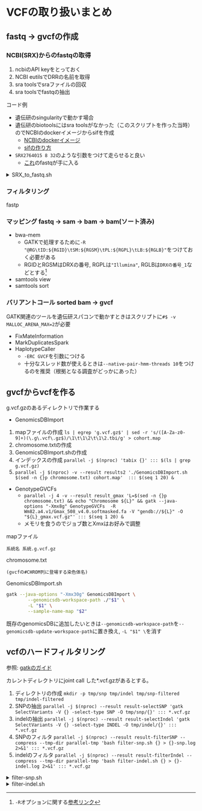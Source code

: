 # VCFの取り扱いまとめ

## fastq -> gvcfの作成

### NCBI(SRX)からのfastqの取得

1. ncbiのAPI keyをとっておく
2. NCBI eutilsでDRRの名前を取得
3. sra toolsでsraファイルの回収
4. sra toolsでfastqの抽出

コード例

- 遺伝研のsingularityで動かす場合
- 遺伝研のbiotoolsにはsra toolsがなかった（このスクリプトを作った当時）のでNCBIのdockerイメージからsifを作成
  - [NCBIのdockerイメージ](https://hub.docker.com/r/ncbi/sra-tools)
  - [sifの作り方](https://sc.ddbj.nig.ac.jp/software/Apptainer/)
- `SRX2764015 8 32`のような引数をつけて走らせると良い
  - [これ](https://www.ncbi.nlm.nih.gov/sra/SRX2764015)のfastqが手に入る

<details>

<summary>SRX_to_fastq.sh</summary>

```bash
#$ -S /usr/bin/bash
#$ -cwd
#$ -l s_vmem=4G
#$ -l mem_req=4G
#$ -pe mpi 8
#$ -l short
# arg 1: DRX query
# arg 2: num. of thread
# arg 3: amount of memory in Gigabase

api_key="WRITE YOUR API KEY HERE"
esearch_url="https://eutils.ncbi.nlm.nih.gov/entrez/eutils/esearch.fcgi"
efetch_url="https://eutils.ncbi.nlm.nih.gov/entrez/eutils/efetch.fcgi"

# search UID of DRX
uid=$(wget -O - "${esearch_url}?db=sra&term=${1}&usehistory=y&api_key=${api_key}" | \
    sed -n -r 's!^.*<Id>(.+)</Id>.*$!\1!p')
echo "UID in the SRA database: ${uid}"

# get DRR name
drr=$(wget -O - "${efetch_url}?db=sra&id=${uid}&usehistory=y&api_key=${api_key}"  | \
     sed -n -r 's!^.*<PRIMARY_ID>([DS]{1}RR[0-9]+)</PRIMARY_ID>.*$!\1!p')
echo "Run file: ${drr}"

echo $(pwd)

# obtain sra file
echo "prefetch"
singularity exec --bind $(pwd) ~/containers/sra-tools.sif prefetch \
 -v -p --max-size 50000000 -O . ${drr}

# move sra file to here and remove directory produced by prefetch
mv "${drr}"/"${drr}.sra" ./
rm -r "${drr}"

# extract fastq
echo "fasterq-dump"
singularity exec --bind $(pwd) ~/containers/sra-tools.sif fasterq-dump \
 -v -e ${2:-8} -m "${3:-30}G" "${drr}.sra" \
 && rm "${drr}.sra"

mv "${drr}_1.fastq" "${1}_1.fastq"
mv "${drr}_2.fastq" "${1}_2.fastq"
```

</details>

### フィルタリング

fastp

### マッピング fastq -> sam -> bam -> bam(ソート済み)

- bwa-mem
  - GATKで処理するために`-R "@RG\tID:${RGID}\tSM:${RGSM}\tPL:${RGPL}\tLB:${RGLB}"`をつけておく必要がある
  - RGIDとRGSMはDRXの番号, RGPLは`"Illumina"`, RGLBは`DRXの番号_1`などとする[^1]
- samtools view
- samtools sort

[^1]: `-R`オプションに関する[参考リンク](https://hashiyuki.hatenablog.com/entry/2016/05/07/164740)

### バリアントコール sorted bam -> gvcf

GATK関連のツールを遺伝研スパコンで動かすときはスクリプトに`#$ -v MALLOC_ARENA_MAX=2`が必要

- FixMateInformation
- MarkDuplicatesSpark
- HaplotypeCaller
  - `-ERC GVCF`を引数につける
  - 十分なスレッド数が使えるときは`--native-pair-hmm-threads 10`をつけるのを推奨（根拠となる調査がどっかにあった）

## gvcfからvcfを作る

g.vcf.gzのあるディレクトリで作業する

- GenomicsDBImport

 1. mapファイルの作成 `ls | egrep 'g.vcf.gz$' | sed -r 's/([A-Za-z0-9]+)(\.g\.vcf\.gz$)/\1\t\1\2\t\1\2.tbi/g' > cohort.map`
 2. chromosome.txtの作成
 3. GenomicsDBImport.shの作成
 4. インデックスの作成 `parallel -j $(nproc) 'tabix {}' ::: $(ls | grep g.vcf.gz)`
 5. `parallel -j $(nproc) -v --result results2 './GenomicsDBImport.sh $(sed -n {}p chromosome.txt) cohort.map'  ::: $(seq 1 20) &`

- GenotypeGVCFs
  - `parallel -j 4 -v --result result_gmax 'L=$(sed -n {}p chromosome.txt) && echo "Chromosome ${L}" && gatk --java-options "-Xmx8g" GenotypeGVCFs  -R Wm82.a4.v1/Gmax_508_v4.0.softmasked.fa -V "gendb://${L}" -O "${L}_gmax.vcf.gz"' ::: $(seq 1 20) &`
  - メモリを食うのでジョブ数とXmxはお好みで調整

mapファイル

```text
系統名 系統.g.vcf.gz
```

chromosome.txt

```text
(gvcfの#CHROM列に登場する染色体名)
```

GenomicsDBImport.sh

```bash
gatk --java-options "-Xmx30g" GenomicsDBImport \
        --genomicsdb-workspace-path ./"$1" \
        -L "$1" \
        --sample-name-map "$2"
```

既存のgenomicsDBに追加したいときは`--genomicsdb-workspace-path`を`--genomicsdb-update-workspace-path`に置き換え, `-L "$1" \`を消す

## vcfのハードフィルタリング

参照: [gatkのガイド](https://gatk.broadinstitute.org/hc/en-us/articles/360035531112--How-to-Filter-variants-either-with-VQSR-or-by-hard-filtering)

カレントディレクトリにjoint call した*.vcf.gzがあるとする。

1. ディレクトリの作成 `mkdir -p tmp/snp tmp/indel tmp/snp-filtered tmp/indel-filtered`
2. SNPの抽出 `parallel -j $(nproc) --result result-selectSNP 'gatk SelectVariants -V {} -select-type SNP -O tmp/snp/{}' ::: *.vcf.gz`
3. indelの抽出 `parallel -j $(nproc) --result result-selectIndel 'gatk SelectVariants -V {} -select-type INDEL -O tmp/indel/{}' ::: *.vcf.gz`
4. SNPのフィルタ `parallel -j $(nproc) --result result-filterSNP --compress --tmp-dir parallel-tmp 'bash filter-snp.sh {} > {}-snp.log 2>&1' ::: *.vcf.gz`
5. indelのフィルタ `parallel -j $(nproc) --result result-filterIndel --compress --tmp-dir parallel-tmp 'bash filter-indel.sh {} > {}-indel.log 2>&1' ::: *.vcf.gz`

<details>
<summary>filter-snp.sh</summary>

 ```bash
#!/bin/bash

# Path to files
BEAGLE="/usr/local/bin/beagle.22Jul22.46e.jar"
IN="tmp/snp/${1}"
TMP="tmp/snp/${1}_tmp.vcf"
RAW="tmp/snp-filtered/${1%%.*}.raw"
OUT="tmp/snp-filtered/${1%%.*}.out"

# Remove Spanning or overlapping deletions
# See https://gatk.broadinstitute.org/hc/en-us/articles/360035531912-Spanning-or-overlapping-deletions-allele-
zcat "${IN}" | \
sed '/*/d' | \

# Annotate SNPs
bcftools annotate --set-id '%CHROM\_%POS\_%REF\_%ALT' > "${TMP}" && \

# Filter SNPs (hard-filter)
# see https://gatk.broadinstitute.org/hc/en-us/articles/360035890471-Hard-filtering-germline-short-variants
# and https://gatk.broadinstitute.org/hc/en-us/articles/360035531012--How-to-Filter-on-genotype-using-VariantFiltration
# Mark heterozygous genotype call as failure because our samples are pure lines.
gatk VariantFiltration\
    -V "${TMP}" \
    -filter "QD < 2.0" --filter-name "QD2" \
    -filter "QUAL < 30.0" --filter-name "QUAL30" \
    -filter "SOR > 3.0" --filter-name "SOR3" \
    -filter "FS > 60.0" --filter-name "FS60" \
    -filter "MQ < 40.0" --filter-name "MQ40" \
    -filter "MQRankSum < -12.5" --filter-name "MQRankSum-12.5" \
    -filter "ReadPosRankSum < -8.0" --filter-name "ReadPosRankSum-8" \
    --genotype-filter-expression "isHet == 1" --genotype-filter-name "isHetFilter" \
    --genotype-filter-expression "DP < 10" --genotype-filter-name "DP10" \
    -O "${RAW}.vcf.gz" && \

# Remove SNPs and genotypes without PASS
gatk SelectVariants \
    -V "${RAW}.vcf.gz" \
    --exclude-filtered \
    --set-filtered-gt-to-nocall \
    -O "${RAW}.pass.vcf.gz" && \

# Remove SNPs with call rate < 10% and maf < 5%
plink2 --vcf "${RAW}.pass.vcf.gz" \
    --geno 0.1 \
    --maf 0.05 \
    --out "${OUT}" \
    --export vcf \
    --allow-extra-chr \
    --threads 1 && \

# Compress and index
bcftools view -Oz -o "${OUT}.vcf.gz" "${OUT}.vcf" && \
tabix -p vcf "${OUT}.vcf.gz" && \

# Impute
java -Xmx8g -jar "${BEAGLE}" \
    gt="${OUT}.vcf.gz" \
    out="${OUT}.imputed" \
    impute=true \
    gp=true \
    nthreads=1 && \

# Index imputed vcf
tabix "${OUT}.imputed.vcf.gz" && \

# Remove temp file
rm "${TMP}"

 ```


</details>

<details>
<summary>filter-indel.sh</summary>

```bash
#!/bin/bash

# Path to files
BEAGLE="/usr/local/bin/beagle.22Jul22.46e.jar"
IN="tmp/indel/${1}"
TMP="tmp/indel-filtered/${1%%.*}_tmp.vcf"
RAW="tmp/indel-filtered/${1%%.*}.raw"
OUT="tmp/indel-filtered/${1%%.*}.out"

# Remove Spanning or overlapping deletions
# See https://gatk.broadinstitute.org/hc/en-us/articles/360035531912-Spanning-or-overlapping-deletions-allele-
zcat "${IN}" | \
sed '/*/d' | \

# Annotate SNPs
bcftools annotate --set-id '%CHROM\_%POS\_%REF\_%ALT' > "${TMP}" && \

# Filter SNPs (hard-filter)
# see https://gatk.broadinstitute.org/hc/en-us/articles/360035890471-Hard-filtering-germline-short-variants
# and https://gatk.broadinstitute.org/hc/en-us/articles/360035531012--How-to-Filter-on-genotype-using-VariantFiltration
# Mark heterozygous genotype call as failure because our samples are pure lines.
gatk VariantFiltration \
    -V "${TMP}" \
    -filter "QD < 2.0" --filter-name "QD2" \
    -filter "QUAL < 30.0" --filter-name "QUAL30" \
    -filter "FS > 200.0" --filter-name "FS200" \
    -filter "ReadPosRankSum < -20.0" --filter-name "ReadPosRankSum-20" \
    --genotype-filter-expression "isHet == 1" --genotype-filter-name "isHetFilter" \
    --genotype-filter-expression "DP < 10" --genotype-filter-name "DP10" \
    -O "${RAW}.vcf.gz" && \

# Remove SNPs and genotypes without PASS
gatk SelectVariants \
    -V "${RAW}.vcf.gz" \
    --exclude-filtered \
    --set-filtered-gt-to-nocall \
    -O "${RAW}.pass.vcf.gz" && \

# Remove SNPs with call rate < 10% and maf < 5%
plink2 --vcf "${RAW}.pass.vcf.gz" \
    --geno 0.1 \
    --maf 0.05 \
    --out "${OUT}" \
    --export vcf \
    --allow-extra-chr \
    --threads 1 && \

# Compress and index
bcftools view -Oz -o "${OUT}.vcf.gz" "${OUT}.vcf" && \
tabix -p vcf "${OUT}.vcf.gz" && \

# Impute
java -Xmx8g -jar "${BEAGLE}" \
    gt="${OUT}.vcf.gz" \
    out="${OUT}.imputed" \
    impute=true \
    gp=true \
    nthreads=1 && \

# Index imputed vcf
tabix "${OUT}.imputed.vcf.gz" && \

# Remove temp file
rm "${TMP}"
```

</details>

